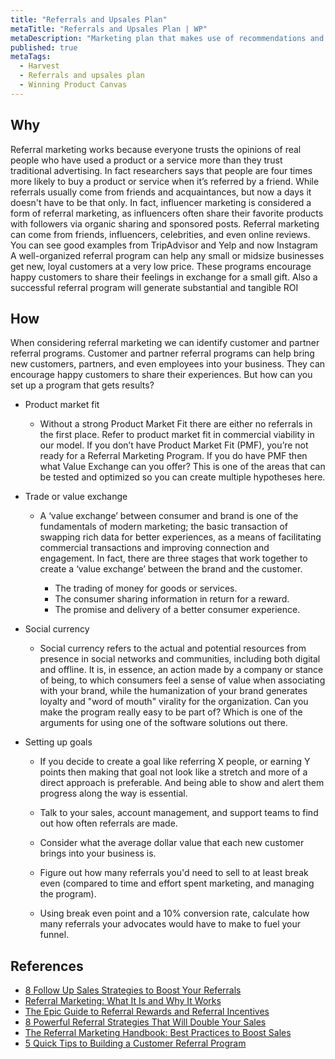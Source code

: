 ```yaml
---
title: "Referrals and Upsales Plan"
metaTitle: "Referrals and Upsales Plan | WP"
metaDescription: "Marketing plan that makes use of recommendations and word of mouth to grow the product's customer base through the networks of its existing customers while establishing the customer loyalty. Also how to market higher sales to existing customers (upsales)"
published: true
metaTags:
  - Harvest
  - Referrals and upsales plan
  - Winning Product Canvas
---
```


## Why
Referral marketing works because everyone trusts the opinions of real people who have used a product or a service more than they trust traditional advertising. In fact researchers says that people are four times more likely to buy a product or service when it’s referred by a friend. While referrals usually come from friends and acquaintances, but now a days it doesn't have to be that only. In fact, influencer marketing is considered a form of referral marketing, as influencers often share their favorite products with followers via organic sharing and sponsored posts. Referral marketing can come from friends, influencers, celebrities, and even online reviews.
You can see good examples from TripAdvisor and Yelp and now Instagram
A well-organized referral program can help any small or midsize businesses get new, loyal customers at a very low price. These programs encourage happy customers to share their feelings in exchange for a small gift. Also a successful referral program will generate substantial and tangible ROI


## How
When considering referral marketing we can identify customer and partner referral programs. Customer and partner referral programs can help bring new customers, partners, and even employees into your business. They can encourage happy customers to share their experiences. But how can you set up a program that gets results?

  - Product market fit
    - Without a strong Product Market Fit there are either no referrals in the first place.  Refer to product market fit in commercial viability in our model.
      If you don’t have Product Market Fit (PMF), you’re not ready for a Referral Marketing Program. If you do have PMF then what Value Exchange can you offer? This is one of the areas that can be tested and optimized so you can create multiple hypotheses here.

  - Trade or value exchange
    - A ‘value exchange’ between consumer and brand is one of the fundamentals of modern marketing; the basic transaction of swapping rich data for better experiences, as   a means of facilitating commercial transactions and improving connection and engagement. In fact, there are three stages that work together to create a ‘value         exchange’ between the brand and the customer.
 
      - The trading of money for goods or services.
      - The consumer sharing information in return for a reward.
      - The promise and delivery of a better consumer experience.

  - Social currency
    -  Social currency refers to the actual and potential resources from presence in social networks and communities, including both digital and offline. It is, in           essence, an action made by a company or stance of being, to which consumers feel a sense of value when associating with your brand, while the humanization of your     brand generates loyalty and "word of mouth" virality for the organization.
       Can you make the program really easy to be part of? Which is one of the arguments for using one of the software solutions out there.

  - Setting up goals
    -  If you decide to create a goal like referring X people, or earning Y points then making that goal not look like a stretch and more of a direct approach is             preferable. And being able to show and alert them progress along the way is essential.

      - Talk to your sales, account management, and support teams to find out how often referrals are made.
      - Consider what the average dollar value that each new customer brings into your business is.
      - Figure out how many referrals you'd need to sell to at least break even (compared to time and effort spent marketing, and managing the program).
      - Using break even point and a 10% conversion rate, calculate how many referrals your advocates would have to make to fuel your funnel.

## References

- [8 Follow Up Sales Strategies to Boost Your Referrals](https://blog.closeriq.com/2018/10/increase-sales-referrals-follow-up/)
- [Referral Marketing: What It Is and Why It Works](https://www.springboard.com/blog/referral-marketing-what-it-is-and-why-it-works/)
- [The Epic Guide to Referral Rewards and Referral Incentives](https://referralrock.com/blog/5-customer-incentives-referral-programs/)
- [8 Powerful Referral Strategies That Will Double Your Sales](https://blog.hubspot.com/sales/referral-strategies-double-sales)
- [The Referral Marketing Handbook: Best Practices to Boost Sales](https://www.getambassador.com/blog/referral-marketing-best-practices-handbook)
- [5 Quick Tips to Building a Customer Referral Program](https://blog.hubspot.com/customers/building-customer-referral-program)
